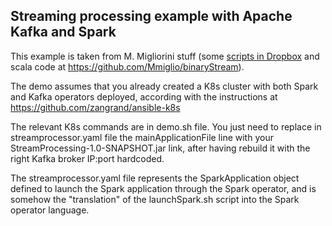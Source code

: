 ## Streaming processing example with Apache Kafka and Spark
This example is taken from M. Migliorini stuff (some [scripts in Dropbox](https://www.dropbox.com/sh/yuovx54mmlf79ce/AABSjO-2U7nKIE1gXKs752Jra?dl=0) and scala code at https://github.com/Mmiglio/binaryStream).

The demo assumes that you already created a K8s cluster with both Spark and Kafka operators deployed, according with the instructions 
at https://github.com/zangrand/ansible-k8s

The relevant K8s commands are in demo.sh file. You just need to replace in streamprocessor.yaml file the mainApplicationFile line with
your StreamProcessing-1.0-SNAPSHOT.jar link, after having rebuild it with the right Kafka broker IP:port hardcoded.

The streamprocessor.yaml file represents the SparkApplication object defined to launch the Spark application through the Spark operator, and is somehow the "translation" of the launchSpark.sh script into the Spark operator language. 
